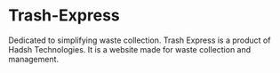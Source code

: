 # Trash-Express
Dedicated to simplifying waste collection.
Trash Express is a product of Hadsh Technologies. It is a website made for waste collection and management.
